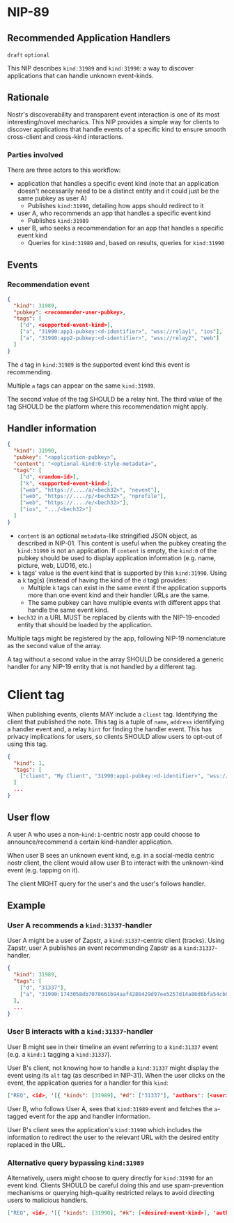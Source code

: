 NIP-89
======

Recommended Application Handlers
--------------------------------

`draft` `optional`

This NIP describes `kind:31989` and `kind:31990`: a way to discover applications that can handle unknown event-kinds.

## Rationale

Nostr's discoverability and transparent event interaction is one of its most interesting/novel mechanics.
This NIP provides a simple way for clients to discover applications that handle events of a specific kind to ensure smooth cross-client and cross-kind interactions.

### Parties involved

There are three actors to this workflow:

* application that handles a specific event kind (note that an application doesn't necessarily need to be a distinct entity and it could just be the same pubkey as user A)
    * Publishes `kind:31990`, detailing how apps should redirect to it
* user A, who recommends an app that handles a specific event kind
    * Publishes `kind:31989`
* user B, who seeks a recommendation for an app that handles a specific event kind
    * Queries for `kind:31989` and, based on results, queries for `kind:31990`

## Events

### Recommendation event
```json
{
  "kind": 31989,
  "pubkey": <recommender-user-pubkey>,
  "tags": [
    ["d", <supported-event-kind>],
    ["a", "31990:app1-pubkey:<d-identifier>", "wss://relay1", "ios"],
    ["a", "31990:app2-pubkey:<d-identifier>", "wss://relay2", "web"]
  ]
}
```

The `d` tag in `kind:31989` is the supported event kind this event is recommending.

Multiple `a` tags can appear on the same `kind:31989`.

The second value of the tag SHOULD be a relay hint.
The third value of the tag SHOULD be the platform where this recommendation might apply.

## Handler information
```json
{
  "kind": 31990,
  "pubkey": "<application-pubkey>",
  "content": "<optional-kind:0-style-metadata>",
  "tags": [
    ["d", <random-id>],
    ["k", <supported-event-kind>],
    ["web", "https://..../a/<bech32>", "nevent"],
    ["web", "https://..../p/<bech32>", "nprofile"],
    ["web", "https://..../e/<bech32>"],
    ["ios", ".../<bech32>"]
  ]
}
```

* `content` is an optional `metadata`-like stringified JSON object, as described in NIP-01. This content is useful when the pubkey creating the `kind:31990` is not an application. If `content` is empty, the `kind:0` of the pubkey should be used to display application information (e.g. name, picture, web, LUD16, etc.)
* `k` tags' value is the event kind that is supported by this `kind:31990`.
Using a `k` tag(s) (instead of having the kind of the `d` tag) provides:
    * Multiple `k` tags can exist in the same event if the application supports more than one event kind and their handler URLs are the same.
    * The same pubkey can have multiple events with different apps that handle the same event kind.
* `bech32` in a URL MUST be replaced by clients with the NIP-19-encoded entity that should be loaded by the application.

Multiple tags might be registered by the app, following NIP-19 nomenclature as the second value of the array.

A tag without a second value in the array SHOULD be considered a generic handler for any NIP-19 entity that is not handled by a different tag.

# Client tag
When publishing events, clients MAY include a `client` tag. Identifying the client that published the note. This tag is a tuple of `name`, `address` identifying a handler event and, a relay `hint` for finding the handler event. This has privacy implications for users, so clients SHOULD allow users to opt-out of using this tag.

```json
{
  "kind": 1,
  "tags": [
    ["client", "My Client", "31990:app1-pubkey:<d-identifier>", "wss://relay1"]
  ]
  ...
}
```

## User flow
A user A who uses a non-`kind:1`-centric nostr app could choose to announce/recommend a certain kind-handler application.

When user B sees an unknown event kind, e.g. in a social-media centric nostr client, the client would allow user B to interact with the unknown-kind event (e.g. tapping on it).

The client MIGHT query for the user's and the user's follows handler.

## Example

### User A recommends a `kind:31337`-handler
User A might be a user of Zapstr, a `kind:31337`-centric client (tracks). Using Zapstr, user A publishes an event recommending Zapstr as a `kind:31337`-handler.

```json
{
  "kind": 31989,
  "tags": [
    ["d", "31337"],
    ["a", "31990:1743058db7078661b94aaf4286429d97ee5257d14a86d6bfa54cb0482b876fb0:abcd", <relay-url>, "web"]
  ],
  ...
}
```

### User B interacts with a `kind:31337`-handler
User B might see in their timeline an event referring to a `kind:31337` event (e.g. a `kind:1` tagging a `kind:31337`).

User B's client, not knowing how to handle a `kind:31337` might display the event using its `alt` tag (as described in NIP-31). When the user clicks on the event, the application queries for a handler for this `kind`:

```json
["REQ", <id>, '[{ "kinds": [31989], "#d": ["31337"], 'authors': [<user>, <users-contact-list>] }]']
```

User B, who follows User A, sees that `kind:31989` event and fetches the `a`-tagged event for the app and handler information.

User B's client sees the application's `kind:31990` which includes the information to redirect the user to the relevant URL with the desired entity replaced in the URL.

### Alternative query bypassing `kind:31989`
Alternatively, users might choose to query directly for `kind:31990` for an event kind. Clients SHOULD be careful doing this and use spam-prevention mechanisms or querying high-quality restricted relays to avoid directing users to malicious handlers.

```json
["REQ", <id>, '[{ "kinds": [31990], "#k": [<desired-event-kind>], 'authors': [...] }]']
```
